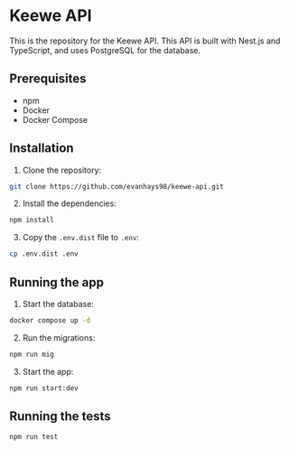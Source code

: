# Keewe API

This is the repository for the Keewe API. This API is built with Nest.js and TypeScript, and uses PostgreSQL for the
database.

## Prerequisites

- npm
- Docker
- Docker Compose

## Installation

1. Clone the repository:

```bash
git clone https://github.com/evanhays98/keewe-api.git
```

2. Install the dependencies:

```bash
npm install
```

3. Copy the `.env.dist` file to `.env`:

```bash
cp .env.dist .env
```

## Running the app

1. Start the database:

```bash
docker compose up -d
```

2. Run the migrations:

```bash
npm run mig
```

3. Start the app:

```bash
npm run start:dev
```

## Running the tests

```bash
npm run test
```